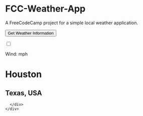 # FCC-Weather-App
A FreeCodeCamp project for a simple local weather application.

<head>
  <title>FCC Local Weather Application</title>
  <!--Verify if this meta is really necessary, since media queries will be used on the CSS portion -->
  <meta name="viewport" content="width=device-width, initial-scale=1">
  <link href='https://fonts.googleapis.com/css?family=Sofia' rel='stylesheet'>
</head>

<!--Verify if this code really needs "img-responsive" bootstrap, again not sure if media queries can provide responsive design features and do the same job -->
<body class="img-responsive">
  <div id="button">
    <button id="getWeather">Get Weather Information</button>
  </div>
  <!-- Verify if "container-fluid" attribute is really necessary here-->
    <div class="container-fluid">
      <!-- See if there is another way to create an efficient block without using the "jumbotron" attribute-->
    <div id="appBlock" class="jumbo">
      <div id="appContent" class="row">
        <!--Need to look at media queries to add the div below properly-->
        <div id="rightContent" class="col-12 col-m-12 col-r-12">
          <p id="ActTemp"><span id="temp"></span><span id=deg></span><span id="tempUnit" class="tempUnit"></span></p>
          <label id=switchTemp class=toggleSwitch>
            <input type=checkbox check>
              <span class="sliderBall"></span>
          </label>
          <p><span id="appTemp"></span><span id=deg2></span><span class="tempUnit"></span></p>
          <p id="weather"></p>
          <p><span id="windText">Wind: </span><span id="windSpeed"></span><span id="windUnit"> mph</span></p>
        </div>
        <div id="centerContent" class="col-12 col-m-12 col-r-12">
          <h1 id="City">Houston</h1>
          <h2 id="fullLocation">Texas, USA</h2>
        </div>
        <div id="leftContent" class="col-12 col-m-12 col-r-12">
          <p id="Time"></p>
          <p id="dayDate"></p>
        </div>

      </div>
    </div>
  </div>
</body>

